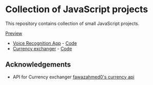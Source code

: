 # Collection of JavaScript projects

This repository contains collection of small JavaScript projects.

[Preview](https://ewa-anna.github.io/Collection/)

- [Voice Recognition App](Voice-recognition-app/index.html) - [Code](https://github.com/Ewa-Anna/Collection/tree/main/Voice-recognition-app)
- [Currency exchanger](Currency-exchanger/index.html) - [Code](https://github.com/Ewa-Anna/Collection/tree/main/Currency-exchanger)

## Acknowledgements

- API for Currency exchanger [fawazahmed0's currency api](https://github.com/fawazahmed0/currency-api)
